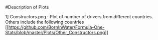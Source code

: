 #Description of Plots 

1] Constructors.png : Plot of number of drivers from different countries.
Others include the following countries
[[https://github.com/BornInWater/Formula-One-Stats/blob/master/Plots/Other_Constructors.png]]
